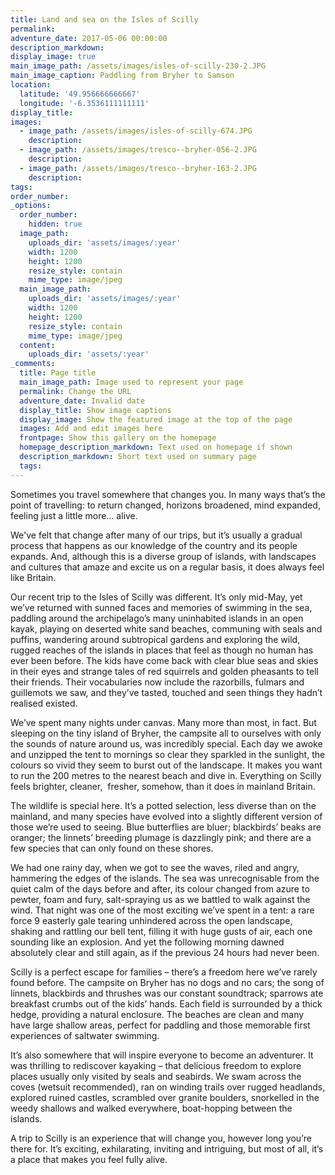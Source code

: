 ```yaml
---
title: Land and sea on the Isles of Scilly
permalink:
adventure_date: 2017-05-06 00:00:00
description_markdown:
display_image: true
main_image_path: /assets/images/isles-of-scilly-230-2.JPG
main_image_caption: Paddling from Bryher to Samson
location:
  latitude: '49.956666666667'
  longitude: '-6.3536111111111'
display_title:
images:
  - image_path: /assets/images/isles-of-scilly-674.JPG
    description:
  - image_path: /assets/images/tresco--bryher-056-2.JPG
    description:
  - image_path: /assets/images/tresco--bryher-163-2.JPG
    description:
tags:
order_number:
_options:
  order_number:
    hidden: true
  image_path:
    uploads_dir: 'assets/images/:year'
    width: 1200
    height: 1200
    resize_style: contain
    mime_type: image/jpeg
  main_image_path:
    uploads_dir: 'assets/images/:year'
    width: 1200
    height: 1200
    resize_style: contain
    mime_type: image/jpeg
  content:
    uploads_dir: 'assets/:year'
_comments:
  title: Page title
  main_image_path: Image used to represent your page
  permalink: Change the URL
  adventure_date: Invalid date
  display_title: Show image captions
  display_image: Show the featured image at the top of the page
  images: Add and edit images here
  frontpage: Show this gallery on the homepage
  homepage_description_markdown: Text used on homepage if shown
  description_markdown: Short text used on summary page
  tags:
---
```


Sometimes you travel somewhere that changes you. In many ways that’s the point of travelling: to return changed, horizons broadened, mind expanded, feeling just a little more… alive.

We've felt that change after many of our trips, but it’s usually a gradual process that happens as our knowledge of the country and its people expands. And, although this is a diverse group of islands, with landscapes and cultures that amaze and excite us on a regular basis, it does always feel like Britain.

Our recent trip to the Isles of Scilly was different. It’s only mid-May, yet we’ve returned with sunned faces and memories of swimming in the sea, paddling around the archipelago’s many uninhabited islands in an open kayak, playing on deserted white sand beaches, communing with seals and puffins, wandering around subtropical gardens and exploring the wild, rugged reaches of the islands in places that feel as though no human has ever been before. The kids have come back with clear blue seas and skies in their eyes and strange tales of red squirrels and golden pheasants to tell their friends. Their vocabularies now include the razorbills, fulmars and guillemots we saw, and they’ve tasted, touched and seen things they hadn’t realised existed.

We’ve spent many nights under canvas. Many more than most, in fact. But sleeping on the tiny island of Bryher, the campsite all to ourselves with only the sounds of nature around us, was incredibly special. Each day we awoke and unzipped the tent to mornings so clear they sparkled in the sunlight, the colours so vivid they seem to burst out of the landscape. It makes you want to run the 200 metres to the nearest beach and dive in. Everything on Scilly feels brighter, cleaner,&nbsp; fresher, somehow, than it does in mainland Britain.

The wildlife is special here. It’s a potted selection, less diverse than on the mainland, and many species have evolved into a slightly different version of those we’re used to seeing. Blue butterflies are bluer; blackbirds’ beaks are oranger; the linnets’ breeding plumage is dazzlingly pink; and there are a few species that can only found on these shores.

We had one rainy day, when we got to see the waves, riled and angry, hammering the edges of the islands. The sea was unrecognisable from the quiet calm of the days before and after, its colour changed from azure to pewter, foam and fury, salt-spraying us as we battled to walk against the wind. That night was one of the most exciting we’ve spent in a tent: a rare force 9 easterly gale tearing unhindered across the open landscape, shaking and rattling our bell tent, filling it with huge gusts of air, each one sounding like an explosion. And yet the following morning dawned absolutely clear and still again, as if the previous 24 hours had never been.

Scilly is a perfect escape for families – there’s a freedom here we’ve rarely found before. The campsite on Bryher has no dogs and no cars; the song of linnets, blackbirds and thrushes was our constant soundtrack; sparrows ate breakfast crumbs out of the kids’ hands. Each field is surrounded by a thick hedge, providing a natural enclosure. The beaches are clean and many have large shallow areas, perfect for paddling and those memorable first experiences of saltwater swimming.

It’s also somewhere that will inspire everyone to become an adventurer. It was thrilling to rediscover kayaking – that delicious freedom to explore places usually only visited by seals and seabirds. We swam across the coves (wetsuit recommended), ran on winding trails over rugged headlands, explored ruined castles, scrambled over granite boulders, snorkelled in the weedy shallows and walked everywhere, boat-hopping between the islands.

A trip to Scilly is an experience that will change you, however long you’re there for. It’s exciting, exhilarating, inviting and intriguing, but most of all, it’s a place that makes you feel fully alive.